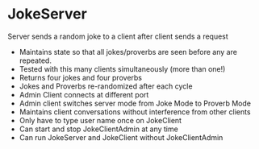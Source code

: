 # JokeServer
Server sends a random joke to a client after client sends a request
- Maintains state so that all jokes/proverbs are seen before any are repeated.
- Tested with this many clients simultaneously (more than one!)
- Returns four jokes and four proverbs
- Jokes and Proverbs re-randomized after each cycle
- Admin Client connects at different port
- Admin client switches server mode from Joke Mode to Proverb Mode
- Maintains client conversations without interference from other clients
- Only have to type user name once on JokeClient
- Can start and stop JokeClientAdmin at any time
- Can run JokeServer and JokeClient without JokeClientAdmin

 
